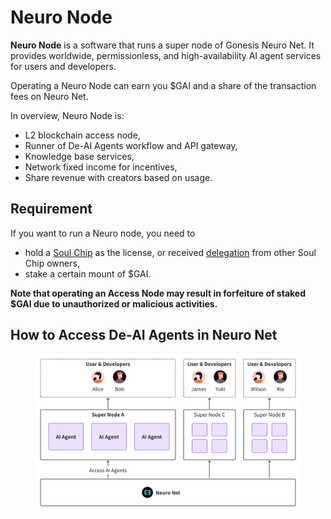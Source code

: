 # Neuro Node

**Neuro Node** is a software that runs a super node of Gonesis Neuro Net. It provides worldwide, permissionless, and high-availability AI agent services for users and developers.

Operating a Neuro Node can earn you $GAI and a share of the transaction fees on Neuro Net.

In overview, Neuro Node is:

* L2 blockchain access node,
* Runner of De-AI Agents workflow and API gateway,
* Knowledge base services,
* Network fixed income for incentives,
* Share revenue with creators based on usage.

## Requirement

If you want to run a Neuro node, you need to

* hold a [Soul Chip](soul-chip.md) as the license, or received [delegation](delegation.md) from other Soul Chip owners,
* stake a certain mount of $GAI.

**Note that operating an Access Node may result in forfeiture of staked $GAI due to unauthorized or malicious activities.**&#x20;

## How to Access De-AI Agents in Neuro Net

<figure><img src="../../.gitbook/assets/image (74).png" alt=""><figcaption></figcaption></figure>
